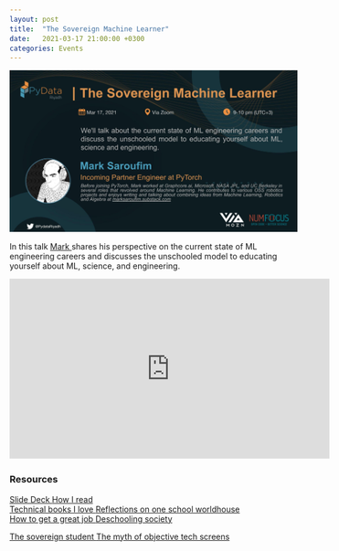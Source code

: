 ```yaml
---
layout: post
title:  "The Sovereign Machine Learner"
date:   2021-03-17 21:00:00 +0300
categories: Events
---
```



<img src="/assets/images/Marc.jpg" alt="meetup" >


<p>
    In this talk <a href="https://twitter.com/marksaroufim">Mark </a> shares his perspective on the current state of ML engineering careers and discusses the unschooled model to educating yourself about ML, science, and engineering.
</p>



<iframe width="560" height="315" src="https://www.youtube.com/embed/2SgbjfKs5TA" title="YouTube video player" frameborder="0" allow="accelerometer; autoplay; clipboard-write; encrypted-media; gyroscope; picture-in-picture" allowfullscreen></iframe>



<h3>Resources</h3>
<a href="https://docs.google.com/presentation/d/1fI61Td6ofKgYX51-WcSq7UfmOeqThghWmEf5a5cXHQA/mobilepresent?slide=id.gc47bb4c51b_0_12​">Slide Deck </a>
<a href="https://marksaroufim.medium.com/how-i-read-technical-books-8b47d26a9e67"> How I read</a>

<br>
<a href="https://marksaroufim.medium.com/technical-books-i-%EF%B8%8F-4af8f3ddd205"> Technical books I love </a>
<a href="https://marksaroufim.medium.com/reflections-one-world-school-house-cd94ffbeae6e">Reflections on one school worldhouse </a>
<br>
<a href="https://marksaroufim.medium.com/how-to-get-a-great-job-68cb69ddfeb1"> How to get a great job </a>
<a href="https://marksaroufim.medium.com/deschooling-society-d1f0a0640ba6">Deschooling society </a>
<br>

<a href="https://marksaroufim.substack.com/p/the-sovereign-student​"> The sovereign student </a>
<a href="https://marksaroufim.substack.com/p/the-myth-of-objective-tech-screens">The myth of objective tech screens </a>
<br>


